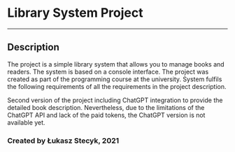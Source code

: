 # Library System Project 

---------------------------------------

## Description
The project is a simple library system that allows you to manage books and readers. 
The system is based on a console interface. The project was created as part of the programming course at the university.
System fulfils the following requirements of all the requirements in the project description.

Second version of the project including ChatGPT integration to provide the detailed book description. Nevertheless, due
to the limitations of the ChatGPT API and lack of the paid tokens, the ChatGPT version is not available yet.


### Created by Łukasz Stecyk, 2021

